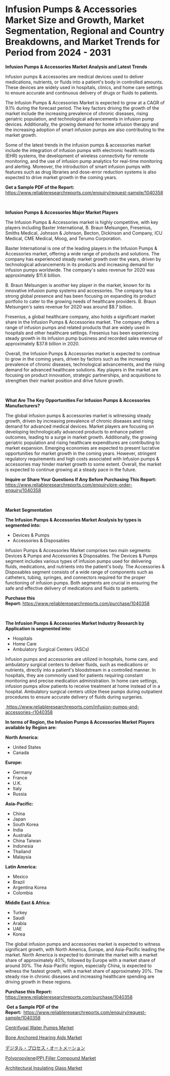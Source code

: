 <p><h1>Infusion Pumps & Accessories Market Size and Growth, Market Segmentation, Regional and Country Breakdowns, and Market Trends for Period from 2024 -  2031</h1></p><p><strong>Infusion Pumps & Accessories Market Analysis and Latest Trends</strong></p>
<p><p>Infusion pumps & accessories are medical devices used to deliver medications, nutrients, or fluids into a patient's body in controlled amounts. These devices are widely used in hospitals, clinics, and home care settings to ensure accurate and continuous delivery of drugs or fluids to patients.</p><p>The Infusion Pumps & Accessories Market is expected to grow at a CAGR of 9.1% during the forecast period. The key factors driving the growth of the market include the increasing prevalence of chronic diseases, rising geriatric population, and technological advancements in infusion pump devices. Additionally, the growing demand for home infusion therapy and the increasing adoption of smart infusion pumps are also contributing to the market growth.</p><p>Some of the latest trends in the infusion pumps & accessories market include the integration of infusion pumps with electronic health records (EHR) systems, the development of wireless connectivity for remote monitoring, and the use of infusion pump analytics for real-time monitoring and alerting. Moreover, the introduction of smart infusion pumps with features such as drug libraries and dose-error reduction systems is also expected to drive market growth in the coming years.</p></p>
<p><strong>Get a Sample PDF of the Report:&nbsp;</strong> <a href="https://www.reliableresearchreports.com/enquiry/request-sample/1040358">https://www.reliableresearchreports.com/enquiry/request-sample/1040358</a></p>
<p>&nbsp;</p>
<p><strong>Infusion Pumps & Accessories Major Market Players</strong></p>
<p><p>The Infusion Pumps & Accessories market is highly competitive, with key players including Baxter International, B. Braun Melsungen, Fresenius, Smiths Medical, Johnson & Johnson, Becton, Dickinson and Company, ICU Medical, CME Medical, Moog, and Terumo Corporation.</p><p>Baxter International is one of the leading players in the Infusion Pumps & Accessories market, offering a wide range of products and solutions. The company has experienced steady market growth over the years, driven by technological advancements in its products and increasing demand for infusion pumps worldwide. The company's sales revenue for 2020 was approximately $11.6 billion.</p><p>B. Braun Melsungen is another key player in the market, known for its innovative infusion pump systems and accessories. The company has a strong global presence and has been focusing on expanding its product portfolio to cater to the growing needs of healthcare providers. B. Braun Melsungen's sales revenue for 2020 was around $8.7 billion.</p><p>Fresenius, a global healthcare company, also holds a significant market share in the Infusion Pumps & Accessories market. The company offers a range of infusion pumps and related products that are widely used in hospitals and other healthcare settings. Fresenius has been experiencing steady growth in its infusion pump business and recorded sales revenue of approximately $37.8 billion in 2020.</p><p>Overall, the Infusion Pumps & Accessories market is expected to continue to grow in the coming years, driven by factors such as the increasing prevalence of chronic diseases, technological advancements, and the rising demand for advanced healthcare solutions. Key players in the market are focusing on product innovation, strategic partnerships, and acquisitions to strengthen their market position and drive future growth.</p></p>
<p>&nbsp;</p>
<p><strong>What Are The Key Opportunities For Infusion Pumps & Accessories Manufacturers?</strong></p>
<p><p>The global infusion pumps & accessories market is witnessing steady growth, driven by increasing prevalence of chronic diseases and rising demand for advanced medical devices. Market players are focusing on developing technologically advanced products to enhance patient outcomes, leading to a surge in market growth. Additionally, the growing geriatric population and rising healthcare expenditures are contributing to market expansion. Emerging economies are expected to present lucrative opportunities for market growth in the coming years. However, stringent regulatory requirements and high costs associated with infusion pumps & accessories may hinder market growth to some extent. Overall, the market is expected to continue growing at a steady pace in the future.</p></p>
<p><strong>Inquire or Share Your Questions If Any Before Purchasing This Report:</strong> <a href="https://www.reliableresearchreports.com/enquiry/pre-order-enquiry/1040358">https://www.reliableresearchreports.com/enquiry/pre-order-enquiry/1040358</a></p>
<p>&nbsp;</p>
<p><strong>Market Segmentation</strong></p>
<p><strong>The Infusion Pumps & Accessories Market Analysis by types is segmented into:</strong></p>
<p><ul><li>Devices & Pumps</li><li>Accessories & Disposables</li></ul></p>
<p><p>Infusion Pumps & Accessories Market comprises two main segments: Devices & Pumps and Accessories & Disposables. The Devices & Pumps segment includes various types of infusion pumps used for delivering fluids, medications, and nutrients into the patient's body. The Accessories & Disposables segment consists of a wide range of components such as catheters, tubing, syringes, and connectors required for the proper functioning of infusion pumps. Both segments are crucial in ensuring the safe and effective delivery of medications and fluids to patients.</p></p>
<p><strong>Purchase this Report:&nbsp;</strong><a href="https://www.reliableresearchreports.com/purchase/1040358">https://www.reliableresearchreports.com/purchase/1040358</a></p>
<p>&nbsp;</p>
<p><strong>The Infusion Pumps & Accessories Market Industry Research by Application is segmented into:</strong></p>
<p><ul><li>Hospitals</li><li>Home Care</li><li>Ambulatory Surgical Centers (ASCs)</li></ul></p>
<p><p>Infusion pumps and accessories are utilized in hospitals, home care, and ambulatory surgical centers to deliver fluids, such as medications or nutrients, directly into a patient's bloodstream in a controlled manner. In hospitals, they are commonly used for patients requiring constant monitoring and precise medication administration. In home care settings, infusion pumps allow patients to receive treatment at home instead of in a hospital. Ambulatory surgical centers utilize these pumps during outpatient procedures to ensure accurate delivery of fluids during surgeries.</p></p>
<p><a href="https://www.reliableresearchreports.com/infusion-pumps-and-accessories-r1040358">&nbsp;https://www.reliableresearchreports.com/infusion-pumps-and-accessories-r1040358</a></p>
<p><strong>In terms of Region, the Infusion Pumps & Accessories Market Players available by Region are:</strong></p>
<p>
    <p> <strong> North America: </strong>
        <ul>
            <li>United States</li>
            <li>Canada</li>
        </ul>
        </p> 
    <p> <strong> Europe: </strong>
        <ul>
            <li>Germany</li>
            <li>France</li>
            <li>U.K.</li>
            <li>Italy</li>
            <li>Russia</li>
        </ul>
        </p> 
    <p> <strong> Asia-Pacific: </strong>
        <ul>
            <li>China</li>
            <li>Japan</li>
            <li>South Korea</li>
            <li>India</li>
            <li>Australia</li>
            <li>China Taiwan</li>
            <li>Indonesia</li>
            <li>Thailand</li>
            <li>Malaysia</li>
        </ul>
        </p> 
    <p> <strong> Latin America: </strong>
        <ul>
            <li>Mexico</li>
            <li>Brazil</li>
            <li>Argentina Korea</li>
            <li>Colombia</li>
        </ul>
        </p> 
    <p> <strong> Middle East & Africa: </strong>
        <ul>
            <li>Turkey</li>
            <li>Saudi</li>
            <li>Arabia</li>
            <li>UAE</li>
            <li>Korea</li>
        </ul>
    </p>
    </p>
<p><p>The global infusion pumps and accessories market is expected to witness significant growth, with North America, Europe, and Asia-Pacific leading the market. North America is expected to dominate the market with a market share of approximately 40%, followed by Europe with a market share of around 30%. The Asia-Pacific region, especially China, is expected to witness the fastest growth, with a market share of approximately 20%. The steady rise in chronic diseases and increasing healthcare spending are driving growth in these regions.</p></p>
<p><strong>Purchase this Report: </strong><a href="https://www.reliableresearchreports.com/purchase/1040358">https://www.reliableresearchreports.com/purchase/1040358</a></p>
<p>&nbsp;<strong>Get a Sample PDF of the Report:&nbsp;&nbsp;</strong><a href="https://www.reliableresearchreports.com/enquiry/request-sample/1040358">https://www.reliableresearchreports.com/enquiry/request-sample/1040358</a></p>
<p><strong></strong></p>
<p><p><a href="https://view.publitas.com/reportprime-1/centrifugal-water-pumps-market-furnishes-information-on-market-share-market-trends-and-market-growth/">Centrifugal Water Pumps Market</a></p><p><a href="https://github.com/sofayahoo2023/Market-Research-Report-List-4/blob/main/bone-anchored-hearing-aids-market.md">Bone Anchored Hearing Aids Market</a></p><p><a href="https://github.com/reliezer65/Market-Research-Report-List-1/blob/main/843118747475.md">デジタル・プロセス・オートメーション</a></p><p><a href="https://issuu.com/reportprime-2/docs/polypropylenepp-filler-compound-market-size-2030.p">Polypropylene(PP) Filler Compound Market</a></p><p><a href="https://cat-emmental-94b.notion.site/Architectural-Insulating-Glass-Market-Analysis-and-Sze-Forecasted-for-period-from-2024-to-2031-b7e1f632efb7405cbc5f7da4c130bde3">Architectural Insulating Glass Market</a></p></p>